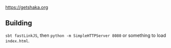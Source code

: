 https://getshaka.org

## Building

`sbt fastLinkJS`, then `python -m SimpleHTTPServer 8080` or something to load `index.html`.